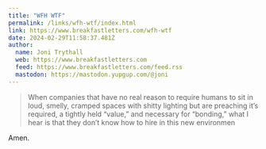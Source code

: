 ```yaml
---
title: "WFH WTF"
permalink: /links/wfh-wtf/index.html
link: https://www.breakfastletters.com/wfh-wtf
date: 2024-02-29T11:58:37.481Z
author: 
  name: Joni Trythall
  web: https://www.breakfastletters.com
  feed: https://www.breakfastletters.com/feed.rss
  mastodon: https://mastodon.yupgup.com/@joni
---
```


> When companies that have no real reason to require humans to sit in loud, smelly, cramped spaces with shitty lighting but are preaching it’s required, a tightly held “value,” and necessary for “bonding,” what I hear is that they don’t know how to hire in this new environmen

Amen.
